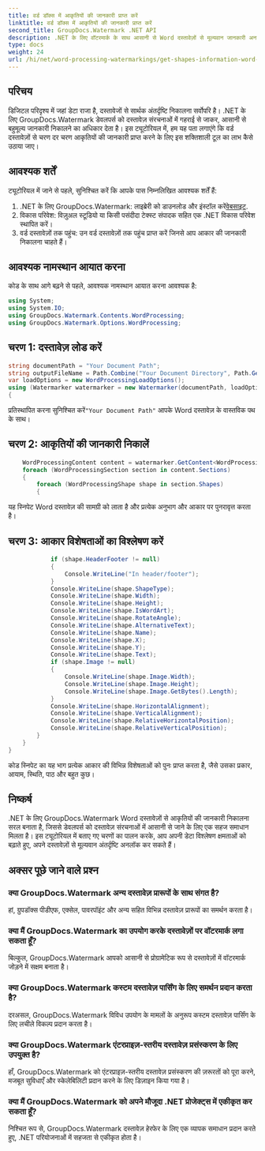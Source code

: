 ```yaml
---
title: वर्ड डॉक्स में आकृतियों की जानकारी प्राप्त करें
linktitle: वर्ड डॉक्स में आकृतियों की जानकारी प्राप्त करें
second_title: GroupDocs.Watermark .NET API
description: .NET के लिए वॉटरमार्क के साथ आसानी से Word दस्तावेज़ों से मूल्यवान जानकारी अनलॉक करें। उन्नत डेटा विश्लेषण के लिए आकार की जानकारी निर्बाध रूप से निकालें।
type: docs
weight: 24
url: /hi/net/word-processing-watermarkings/get-shapes-information-word-docs/
---
```

## परिचय
डिजिटल परिदृश्य में जहां डेटा राजा है, दस्तावेजों से सार्थक अंतर्दृष्टि निकालना सर्वोपरि है। .NET के लिए GroupDocs.Watermark डेवलपर्स को दस्तावेज़ संरचनाओं में गहराई से जाकर, आसानी से बहुमूल्य जानकारी निकालने का अधिकार देता है। इस ट्यूटोरियल में, हम यह पता लगाएंगे कि वर्ड दस्तावेज़ों से चरण दर चरण आकृतियों की जानकारी प्राप्त करने के लिए इस शक्तिशाली टूल का लाभ कैसे उठाया जाए।
## आवश्यक शर्तें
ट्यूटोरियल में जाने से पहले, सुनिश्चित करें कि आपके पास निम्नलिखित आवश्यक शर्तें हैं:
1.  .NET के लिए GroupDocs.Watermark: लाइब्रेरी को डाउनलोड और इंस्टॉल करें[वेबसाइट](https://releases.groupdocs.com/Watermark/net/).
2. विकास परिवेश: विज़ुअल स्टूडियो या किसी पसंदीदा टेक्स्ट संपादक सहित एक .NET विकास परिवेश स्थापित करें।
3. वर्ड दस्तावेज़ों तक पहुंच: उन वर्ड दस्तावेज़ों तक पहुंच प्राप्त करें जिनसे आप आकार की जानकारी निकालना चाहते हैं।

## आवश्यक नामस्थान आयात करना
कोड के साथ आगे बढ़ने से पहले, आवश्यक नामस्थान आयात करना आवश्यक है:
```csharp
using System;
using System.IO;
using GroupDocs.Watermark.Contents.WordProcessing;
using GroupDocs.Watermark.Options.WordProcessing;
```
## चरण 1: दस्तावेज़ लोड करें
```csharp
string documentPath = "Your Document Path";
string outputFileName = Path.Combine("Your Document Directory", Path.GetFileName(documentPath));
var loadOptions = new WordProcessingLoadOptions();
using (Watermarker watermarker = new Watermarker(documentPath, loadOptions))
{
```
 प्रतिस्थापित करना सुनिश्चित करें`"Your Document Path"` आपके Word दस्तावेज़ के वास्तविक पथ के साथ।
## चरण 2: आकृतियों की जानकारी निकालें
```csharp
	WordProcessingContent content = watermarker.GetContent<WordProcessingContent>();
	foreach (WordProcessingSection section in content.Sections)
	{
		foreach (WordProcessingShape shape in section.Shapes)
		{
```
यह स्निपेट Word दस्तावेज़ की सामग्री को लाता है और प्रत्येक अनुभाग और आकार पर पुनरावृत्त करता है।
## चरण 3: आकार विशेषताओं का विश्लेषण करें
```csharp
			if (shape.HeaderFooter != null)
			{
				Console.WriteLine("In header/footer");
			}
			Console.WriteLine(shape.ShapeType);
			Console.WriteLine(shape.Width);
			Console.WriteLine(shape.Height);
			Console.WriteLine(shape.IsWordArt);
			Console.WriteLine(shape.RotateAngle);
			Console.WriteLine(shape.AlternativeText);
			Console.WriteLine(shape.Name);
			Console.WriteLine(shape.X);
			Console.WriteLine(shape.Y);
			Console.WriteLine(shape.Text);
			if (shape.Image != null)
			{
				Console.WriteLine(shape.Image.Width);
				Console.WriteLine(shape.Image.Height);
				Console.WriteLine(shape.Image.GetBytes().Length);
			}
			Console.WriteLine(shape.HorizontalAlignment);
			Console.WriteLine(shape.VerticalAlignment);
			Console.WriteLine(shape.RelativeHorizontalPosition);
			Console.WriteLine(shape.RelativeVerticalPosition);
		}
	}
}
```
कोड स्निपेट का यह भाग प्रत्येक आकार की विभिन्न विशेषताओं को पुनः प्राप्त करता है, जैसे उसका प्रकार, आयाम, स्थिति, पाठ और बहुत कुछ।

## निष्कर्ष
.NET के लिए GroupDocs.Watermark Word दस्तावेज़ों से आकृतियों की जानकारी निकालना सरल बनाता है, जिससे डेवलपर्स को दस्तावेज़ संरचनाओं में आसानी से जाने के लिए एक सहज समाधान मिलता है। इस ट्यूटोरियल में बताए गए चरणों का पालन करके, आप अपनी डेटा विश्लेषण क्षमताओं को बढ़ाते हुए, अपने दस्तावेज़ों से मूल्यवान अंतर्दृष्टि अनलॉक कर सकते हैं।
## अक्सर पूछे जाने वाले प्रश्न
### क्या GroupDocs.Watermark अन्य दस्तावेज़ प्रारूपों के साथ संगत है?
हां, ग्रुपडॉक्स पीडीएफ, एक्सेल, पावरपॉइंट और अन्य सहित विभिन्न दस्तावेज़ प्रारूपों का समर्थन करता है।
### क्या मैं GroupDocs.Watermark का उपयोग करके दस्तावेज़ों पर वॉटरमार्क लगा सकता हूँ?
बिल्कुल, GroupDocs.Watermark आपको आसानी से प्रोग्रामेटिक रूप से दस्तावेज़ों में वॉटरमार्क जोड़ने में सक्षम बनाता है।
### क्या GroupDocs.Watermark कस्टम दस्तावेज़ पार्सिंग के लिए समर्थन प्रदान करता है?
दरअसल, GroupDocs.Watermark विविध उपयोग के मामलों के अनुरूप कस्टम दस्तावेज़ पार्सिंग के लिए लचीले विकल्प प्रदान करता है।
### क्या GroupDocs.Watermark एंटरप्राइज़-स्तरीय दस्तावेज़ प्रसंस्करण के लिए उपयुक्त है?
हाँ, GroupDocs.Watermark को एंटरप्राइज़-स्तरीय दस्तावेज़ प्रसंस्करण की ज़रूरतों को पूरा करने, मजबूत सुविधाएँ और स्केलेबिलिटी प्रदान करने के लिए डिज़ाइन किया गया है।
### क्या मैं GroupDocs.Watermark को अपने मौजूदा .NET प्रोजेक्ट्स में एकीकृत कर सकता हूँ?
निश्चित रूप से, GroupDocs.Watermark दस्तावेज़ हेरफेर के लिए एक व्यापक समाधान प्रदान करते हुए, .NET परियोजनाओं में सहजता से एकीकृत होता है।